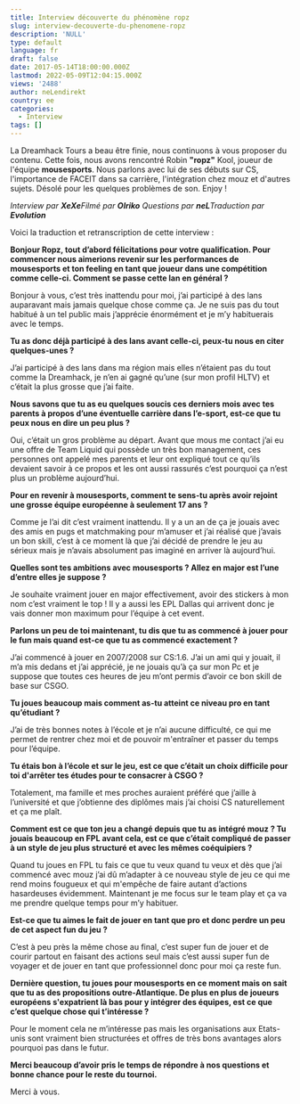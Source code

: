 ```yaml
---
title: Interview découverte du phénomène ropz
slug: interview-decouverte-du-phenomene-ropz
description: 'NULL'
type: default
language: fr
draft: false
date: 2017-05-14T18:00:00.000Z
lastmod: 2022-05-09T12:04:15.000Z
views: '2488'
author: neLendirekt
country: ee
categories:
  - Interview
tags: []
---
```

La Dreamhack Tours a beau être finie, nous continuons à vous proposer du contenu. Cette fois, nous avons rencontré Robin **"ropz"** Kool, joueur de l'équipe **mousesports**. Nous parlons avec lui de ses débuts sur CS, l'importance de FACEIT dans sa carrière, l'intégration chez mouz et d'autres sujets. Désolé pour les quelques problèmes de son. Enjoy !

_Interview par **XeXe**Filmé par **Olriko**_ 
_Questions par **neL**Traduction par **Evolution**_

Voici la traduction et retranscription de cette interview : 

**Bonjour Ropz, tout d’abord félicitations pour votre qualification. Pour commencer nous aimerions revenir sur les performances de mousesports et ton feeling en tant que joueur dans une compétition comme celle-ci. Comment se passe cette lan en général ?**

Bonjour à vous, c’est très inattendu pour moi, j’ai participé à des lans auparavant mais jamais quelque chose comme ça. Je ne suis pas du tout habitué à un tel public mais j’apprécie énormément et je m’y habituerais avec le temps.

**Tu as donc déjà participé à des lans avant celle-ci, peux-tu nous en citer quelques-unes ?**

J’ai participé à des lans dans ma région mais elles n’étaient pas du tout comme la Dreamhack, je n’en ai gagné qu’une (sur mon profil HLTV) et c’était la plus grosse que j’ai faite.

**Nous savons que tu as eu quelques soucis ces derniers mois avec tes parents à propos d’une éventuelle carrière dans l’e-sport, est-ce que tu peux nous en dire un peu plus ?**

Oui, c’était un gros problème au départ. Avant que mous me contact j’ai eu une offre de Team Liquid qui possède un très bon management, ces personnes ont appelé mes parents et leur ont expliqué tout ce qu’ils devaient savoir à ce propos et les ont aussi rassurés c’est pourquoi ça n’est plus un problème aujourd’hui.

**Pour en revenir à mousesports, comment te sens-tu après avoir rejoint une grosse équipe européenne à seulement 17 ans ?**

Comme je l’ai dit c’est vraiment inattendu. Il y a un an de ça je jouais avec des amis en pugs et matchmaking pour m’amuser et j’ai réalisé que j’avais un bon skill, c’est à ce moment là que j’ai décidé de prendre le jeu au sérieux mais je n’avais absolument pas imaginé en arriver là aujourd’hui.

**Quelles sont tes ambitions avec mousesports ? Allez en major est l’une d’entre elles je suppose ?**

Je souhaite vraiment jouer en major effectivement, avoir des stickers à mon nom c’est vraiment le top ! Il y a aussi les EPL Dallas qui arrivent donc je vais donner mon maximum pour l’équipe à cet event.

**Parlons un peu de toi maintenant, tu dis que tu as commencé à jouer pour le fun mais quand est-ce que tu as commencé exactement ?**

J’ai commencé à jouer en 2007/2008 sur CS:1.6\. J’ai un ami qui y jouait, il m’a mis dedans et j’ai apprécié, je ne jouais qu’à ça sur mon Pc et je suppose que toutes ces heures de jeu m’ont permis d’avoir ce bon skill de base sur CSGO.

**Tu joues beaucoup mais comment as-tu atteint ce niveau pro en tant qu’étudiant ?**

J’ai de très bonnes notes à l’école et je n’ai aucune difficulté, ce qui me permet de rentrer chez moi et de pouvoir m'entraîner et passer du temps pour l’équipe.

**Tu étais bon à l’école et sur le jeu, est ce que c’était un choix difficile pour toi d'arrêter tes études pour te consacrer à CSGO ?**

Totalement, ma famille et mes proches auraient préféré que j’aille à l’université et que j’obtienne des diplômes mais j’ai choisi CS naturellement et ça me plaît. 

**Comment est ce que ton jeu a changé depuis que tu as intégré mouz ? Tu jouais beaucoup en FPL avant cela, est ce que c’était compliqué de passer à un style de jeu plus structuré et avec les mêmes coéquipiers ?**

Quand tu joues en FPL tu fais ce que tu veux quand tu veux et dès que j’ai commencé avec mouz j’ai dû m’adapter à ce nouveau style de jeu ce qui me rend moins fougueux et qui m'empêche de faire autant d’actions hasardeuses évidemment. Maintenant je me focus sur le team play et ça va me prendre quelque temps pour m’y habituer.

**Est-ce que tu aimes le fait de jouer en tant que pro et donc perdre un peu de cet aspect fun du jeu ?**

C’est à peu près la même chose au final, c’est super fun de jouer et de courir partout en faisant des actions seul mais c’est aussi super fun de voyager et de jouer en tant que professionnel donc pour moi ça reste fun.

**Dernière question, tu joues pour mousesports en ce moment mais on sait que tu as des propositions outre-Atlantique. De plus en plus de joueurs européens s'expatrient là bas pour y intégrer des équipes, est ce que c’est quelque chose qui t’intéresse ?**

Pour le moment cela ne m’intéresse pas mais les organisations aux Etats-unis sont vraiment bien structurées et offres de très bons avantages alors pourquoi pas dans le futur.

**Merci beaucoup d’avoir pris le temps de répondre à nos questions et bonne chance pour le reste du tournoi.** 
  
Merci à vous.
